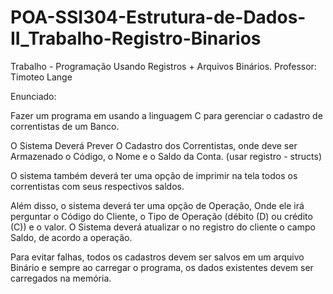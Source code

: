 # POA-SSI304-Estrutura-de-Dados-II_Trabalho-Registro-Binarios
Trabalho - Programação Usando Registros + Arquivos Binários.
Professor: Timoteo Lange

Enunciado:

Fazer um programa em usando a linguagem C para gerenciar o cadastro de correntistas de um Banco.

O Sistema Deverá Prever O Cadastro dos Correntistas, onde deve ser Armazenado o Código, o Nome e o Saldo da Conta. (usar registro -  structs)

O sistema também deverá ter uma opção de imprimir na tela todos os correntistas com seus respectivos saldos.

Além disso, o sistema deverá ter uma opção de Operação, Onde ele irá perguntar o Código do Cliente, o Tipo de Operação (débito (D) ou crédito (C)) e o valor. O Sistema deverá atualizar o no registro do cliente o campo Saldo, de acordo a operação.

Para evitar falhas, todos os cadastros devem ser salvos em um arquivo Binário e sempre ao carregar o programa, os dados existentes devem ser carregados na memória.
